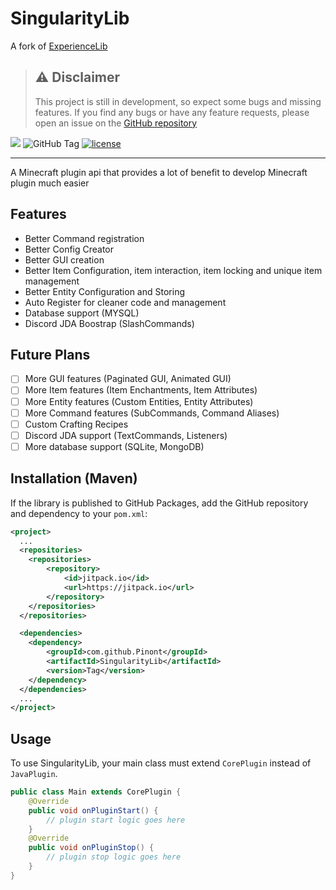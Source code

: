 # SingularityLib

A fork of [ExperienceLib](https://github.com/pinont/ExperienceLib)


> ## ⚠️ Disclaimer
> This project is still in development, so expect some bugs and missing features. If you find any bugs or have any feature requests, please open an issue on the [GitHub repository](https://github.com/Pinont/SingularityLib/issues)

[![](https://jitpack.io/v/Pinont/SingularityLib.svg)](https://jitpack.io/#Pinont/SingularityLib) ![GitHub Tag](https://img.shields.io/github/v/tag/pinont/singularitylib)
[![license](https://img.shields.io/github/license/pinont/singularitylib)](https://github.com/Pinont/SingularityLib/blob/main/LICENSE) 

---

A Minecraft plugin api that provides a lot of benefit to develop Minecraft plugin much easier

## Features

- Better Command registration
- Better Config Creator
- Better GUI creation
- Better Item Configuration, item interaction, item locking and unique item management
- Better Entity Configuration and Storing
- Auto Register for cleaner code and management
- Database support (MYSQL)
- Discord JDA Boostrap (SlashCommands)

## Future Plans
- [ ] More GUI features (Paginated GUI, Animated GUI)
- [ ] More Item features (Item Enchantments, Item Attributes)
- [ ] More Entity features (Custom Entities, Entity Attributes)
- [ ] More Command features (SubCommands, Command Aliases)
- [ ] Custom Crafting Recipes
- [ ] Discord JDA support (TextCommands, Listeners)
- [ ] More database support (SQLite, MongoDB)

## Installation (Maven)

If the library is published to GitHub Packages, add the GitHub repository and dependency to your `pom.xml`:

```xml
<project>
  ...
  <repositories>
    <repositories>
		<repository>
		    <id>jitpack.io</id>
		    <url>https://jitpack.io</url>
		</repository>
	</repositories>
  </repositories>

  <dependencies>
    <dependency>
	    <groupId>com.github.Pinont</groupId>
	    <artifactId>SingularityLib</artifactId>
	    <version>Tag</version>
	</dependency>
  </dependencies>
  ...
</project>
```

## Usage
To use SingularityLib, your main class must extend `CorePlugin` instead of `JavaPlugin`.
```java
public class Main extends CorePlugin {
    @Override
    public void onPluginStart() {
        // plugin start logic goes here
    }
    @Override
    public void onPluginStop() {
        // plugin stop logic goes here
    }
}
```
